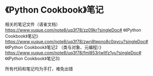# 《Python Cookbook》笔记  
相关的笔记文件（语雀文档）  
https://www.yuque.com/note8/uq3f78/zz09kr?singleDoc# 《《Python Cookbook》笔记》  
https://www.yuque.com/note8/uq3f78/zwn8tepno8c0qycu?singleDoc# 《《Python Cookbook》笔记2 （类与对象、元编程）》  
https://www.yuque.com/note8/uq3f78/fml853rlwltfz1yu?singleDoc# 《《Python Cookbook》笔记3》  

所有代码和笔记均为手打，难免出错  
